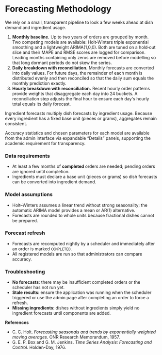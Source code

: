 # Forecasting Methodology

We rely on a small, transparent pipeline to look a few weeks ahead at dish demand and ingredient usage.

1. **Monthly baseline.** Up to two years of orders are grouped by month. Two competing models are available: Holt‑Winters triple exponential smoothing and a lightweight ARIMA(1,0,0). Both are tuned on a hold‑out slice and their MAPE and RMSE scores are logged for comparison. Leading months containing only zeros are removed before modelling so that long dormant periods do not skew the series.
2. **Daily breakdown with reconciliation.** Monthly forecasts are converted into daily values. For future days, the remainder of each month is distributed evenly and then reconciled so that the daily sum equals the monthly prediction exactly.
3. **Hourly breakdown with reconciliation.** Recent hourly order patterns provide weights that disaggregate each day into 24 buckets. A reconciliation step adjusts the final hour to ensure each day's hourly total equals its daily forecast.

Ingredient forecasts multiply dish forecasts by ingredient usage. Because every ingredient has a fixed base unit (pieces or grams), aggregates remain consistent.

Accuracy statistics and chosen parameters for each model are available from the admin interface via expandable “Details” panels, supporting the academic requirement for transparency.

### Data requirements
- At least a few months of **completed** orders are needed; pending orders are ignored until completion.
- Ingredients must declare a base unit (pieces or grams) so dish forecasts can be converted into ingredient demand.

### Model assumptions
- Holt–Winters assumes a linear trend without strong seasonality; the automatic ARIMA model provides a mean or AR(1) alternative.
- Forecasts are rounded to whole units because fractional dishes cannot be prepared.

### Forecast refresh
- Forecasts are recomputed nightly by a scheduler and immediately after an order is marked `COMPLETED`.
- All registered models are run so that administrators can compare accuracy.

### Troubleshooting
- **No forecasts**: there may be insufficient completed orders or the scheduler has not run yet.
- **Stale results**: ensure the application was running when the scheduler triggered or use the admin page after completing an order to force a refresh.
- **Missing ingredients**: dishes without ingredients simply yield no ingredient forecasts until components are added.

**References**
- C. C. Holt. *Forecasting seasonals and trends by exponentially weighted moving averages*. ONR Research Memorandum, 1957.
- G. E. P. Box and G. M. Jenkins. *Time Series Analysis: Forecasting and Control*. Holden-Day, 1976.

